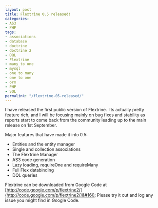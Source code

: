 ```yaml
---
layout: post
title: Flextrine 0.5 released!
categories:
- AS3
- PHP
tags:
- associations
- database
- doctrine
- doctrine 2
- DQL
- Flextrine
- many to one
- mysql
- one to many
- one to one
- orm
- PHP
- SQL
permalink: "/flextrine-05-released/"
---
```


I have released the first public version of Flextrine.&#160; Its actually pretty feature rich, and I will be focusing mainly on bug fixes and stability as reports start to come back from the community leading up to the main release on 1st September.

Major features that have made it into 0.5:

- Entities and the entity manager
- Single and collection associations
- The Flextrine Manager
- AS3 code generation
- Lazy loading, requireOne and requireMany
- Full Flex databinding
- DQL queries

Flextrine can be downloaded from Google Code at [http://code.google.com/p/flextrine2/](http://code.google.com/p/flextrine2/)&#160; Please try it out and log any issue you might find in Google Code.
